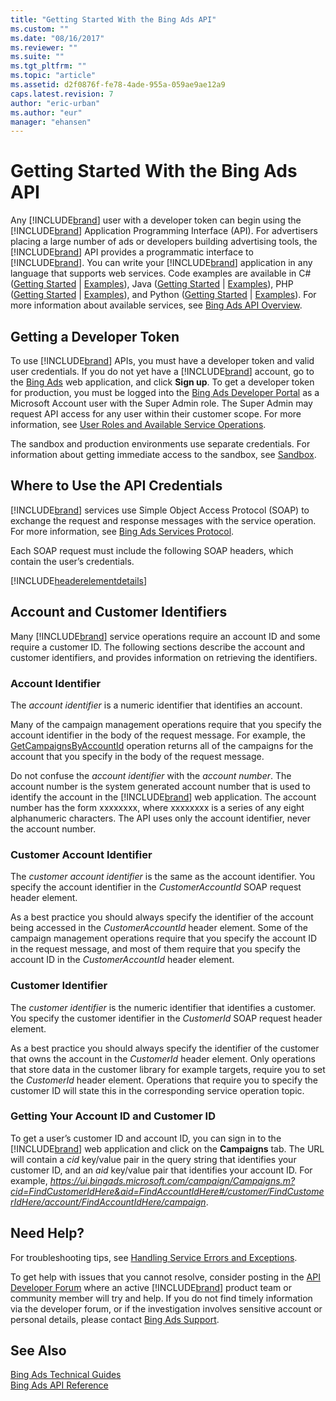 ```yaml
---
title: "Getting Started With the Bing Ads API"
ms.custom: ""
ms.date: "08/16/2017"
ms.reviewer: ""
ms.suite: ""
ms.tgt_pltfrm: ""
ms.topic: "article"
ms.assetid: d2f0876f-fe78-4ade-955a-059ae9ae12a9
caps.latest.revision: 7
author: "eric-urban"
ms.author: "eur"
manager: "ehansen"
---
```

# Getting Started With the Bing Ads API
Any [!INCLUDE[brand](../../concepts/includes/brand.md)] user with a developer token can begin using the [!INCLUDE[brand](../../concepts/includes/brand.md)] Application Programming Interface (API). For advertisers placing a large number of ads or developers building advertising tools, the [!INCLUDE[brand](../../concepts/includes/brand.md)] API provides a programmatic interface to [!INCLUDE[brand](../../concepts/includes/brand.md)]. You can write your [!INCLUDE[brand](../../concepts/includes/brand.md)] application in any language that supports web services. Code examples are available in C# ([Getting Started](../../concepts/get-started/getting-started-using-csharp-with-bing-ads-services.md) | [Examples](../../concepts/code-examples/csharp-examples-for-bing-ads.md)), Java ([Getting Started](../../concepts/get-started/getting-started-using-java-with-bing-ads-services.md) | [Examples](../../concepts/code-examples/java-examples-for-bing-ads.md)), PHP ([Getting Started](../../concepts/get-started/getting-started-using-php-with-bing-ads-services.md) | [Examples](../../concepts/code-examples/php-examples-for-bing-ads.md)), and Python ([Getting Started](../../concepts/get-started/getting-started-using-python-with-bing-ads-services.md) | [Examples](../../concepts/code-examples/python-examples-for-bing-ads.md)). For more information about available services, see [Bing Ads API Overview](../../concepts/bing-ads-api-overview.md).

## <a name="direct_signup"></a>Getting a Developer Token
To use [!INCLUDE[brand](../../concepts/includes/brand.md)] APIs, you must have a developer token and valid user credentials. If you do not yet have a [!INCLUDE[brand](../../concepts/includes/brand.md)] account, go to the [Bing Ads](https://bingads.microsoft.com/Default.aspx) web application, and click **Sign up**. To get a developer token for production, you must be logged into the [Bing Ads Developer Portal](https://developers.bingads.microsoft.com/Account) as a Microsoft Account user with the Super Admin role. The Super Admin may request API access for any user within their customer scope. For more information, see [User Roles and Available Service Operations](../../concepts/guides/customer-accounts.md#userroles).

The sandbox and production environments use separate credentials. For information about getting immediate access to the sandbox, see [Sandbox](../../concepts/sandbox.md).

## <a name="where_to_use"></a>Where to Use the API Credentials
[!INCLUDE[brand](../../concepts/includes/brand.md)] services use Simple Object Access Protocol (SOAP) to exchange the request and response messages with the service operation. For more information, see [Bing Ads Services Protocol](../../concepts/guides/bing-ads-services-protocol.md).

Each SOAP request must include the following SOAP headers, which contain the user’s credentials.

[!INCLUDE[headerelementdetails](../../concepts/includes/headerelementdetails.md)]
## <a name="accountcustomerid"></a>Account and Customer Identifiers
Many [!INCLUDE[brand](../../concepts/includes/brand.md)] service operations require an account ID and some require a customer ID. The following sections describe the account and customer identifiers, and provides information on retrieving the identifiers.

### <a name="accountid"></a>Account Identifier
The *account identifier* is a numeric identifier that identifies an account.

Many of the campaign management operations require that you specify the account identifier in the body of the request message. For example, the [GetCampaignsByAccountId](https://msdn.microsoft.com/library/bing-ads-campaign-management-getcampaignsbyaccountid.aspx) operation returns all of the campaigns for the account that you specify in the body of the request message.

Do not confuse the *account identifier* with the *account number*. The account number is the system generated account number that is used to identify the account in the [!INCLUDE[brand](../../concepts/includes/brand.md)] web application. The account number has the form xxxxxxxx, where xxxxxxxx is a series of any eight alphanumeric characters.
The API uses only the account identifier, never the account number.

### <a name="customeraccountid"></a>Customer Account Identifier
The *customer account identifier* is the same as the account identifier. You specify the account identifier in the *CustomerAccountId* SOAP request header element.

As a best practice you should always specify the identifier of the account being accessed in the *CustomerAccountId* header element. Some of the campaign management operations require that you specify the account ID in the request message, and most of them require that you specify the account ID in the *CustomerAccountId* header element.

### <a name="customerid"></a>Customer Identifier
The *customer identifier* is the numeric identifier that identifies a customer. You specify the customer identifier in the *CustomerId* SOAP request header element.

As a best practice you should always specify the identifier of the customer that owns the account in the *CustomerId* header element. Only operations that store data in the customer library for example targets, require you to set the *CustomerId* header element. Operations that require you to specify the customer ID will state this in the corresponding service operation topic.

### Getting Your Account ID and Customer ID
To get a user’s customer ID and account ID, you can sign in to the [!INCLUDE[brand](../../concepts/includes/brand.md)] web application and click on the **Campaigns** tab. The URL will contain a *cid* key/value pair in the query string that identifies your customer ID, and an *aid* key/value pair that identifies your account ID. For example, *https://ui.bingads.microsoft.com/campaign/Campaigns.m?cid=FindCustomerIdHere&aid=FindAccountIdHere#/customer/FindCustomerIdHere/account/FindAccountIdHere/campaign*.

## <a name="need_help"></a>Need Help?
For troubleshooting tips, see [Handling Service Errors and Exceptions](../../concepts/guides/handling-service-errors-and-exceptions.md).

To get help with issues that you cannot resolve, consider posting in the [API Developer Forum](http://go.microsoft.com/fwlink/?LinkId=269629) where an active [!INCLUDE[brand](../../concepts/includes/brand.md)] product team or community member will try and help. If you do not find timely information via the developer forum, or if the investigation involves sensitive account or personal details, please contact [Bing Ads Support](http://go.microsoft.com/fwlink/?LinkId=269631).

## See Also
[Bing Ads Technical Guides](../../concepts/bing-ads-technical-guides.md)  
[Bing Ads API Reference](../../concepts/bing-ads-api-reference.md)  

